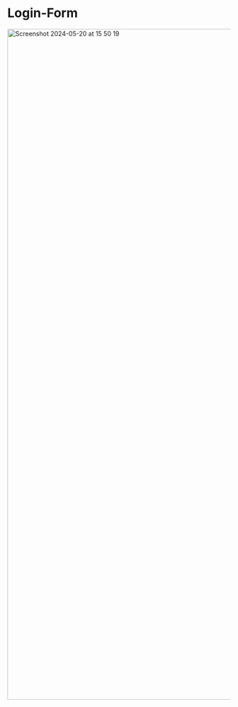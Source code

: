 # Login-Form

<img width="1512" alt="Screenshot 2024-05-20 at 15 50 19" src="https://github.com/IMTheBale/Login-Form/assets/103919889/ad53aa1a-dc1b-459e-9477-1e76c5ebfae5">
